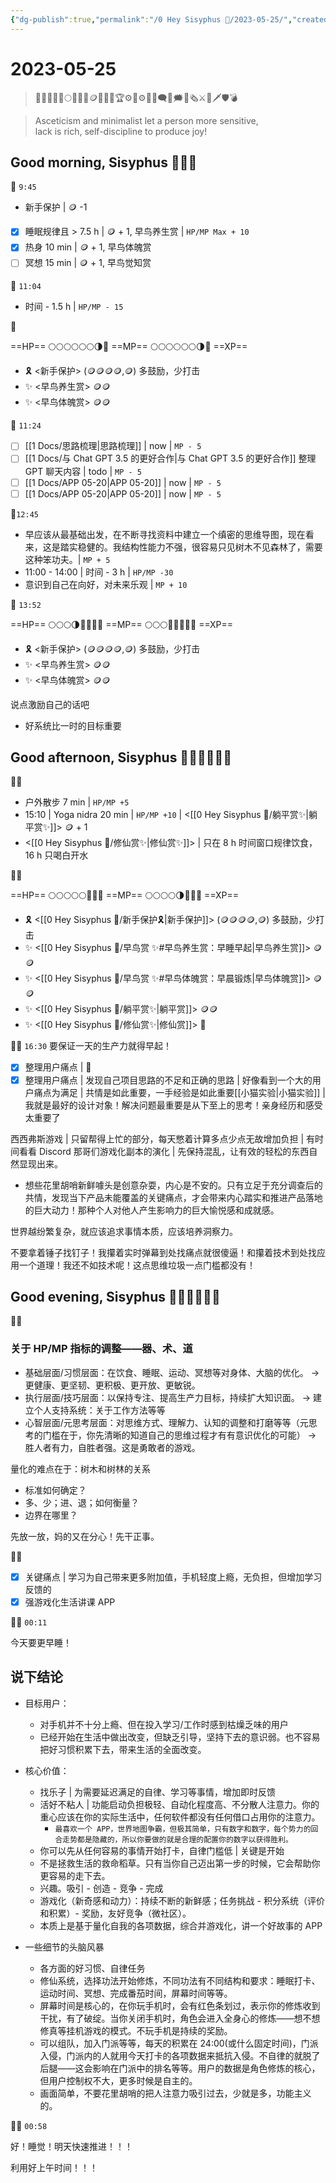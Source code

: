 ```yaml
---
{"dg-publish":true,"permalink":"/0 Hey Sisyphus 🤚/2023-05-25/","created":"2023-05-25T10:01:44.185+08:00","updated":"2023-05-26T00:58:49.601+08:00"}
---
```


# 2023-05-25

> 🤚🤚🏼🤚🏻🌕🌗🌚💎🪙🥉🥈🥇🏆⚙️🎲⚙🎲💬🗨💭🗯️📰🗞️⚔️🏹🗡️🛡️💣

> Asceticism and minimalist let a person more sensitive, lack is rich, self-discipline to produce joy!

## Good morning, Sisyphus 🤚🤚🤚

🤚 `9:45`

- 新手保护 | 🪙 -1
- [x] 睡眠规律且 > 7.5 h | 🪙 + 1, 早鸟养生赏 | `HP/MP Max + 10`
- [x] 热身 10 min | 🪙 + 1, 早鸟体魄赏
- [ ] 冥想 15 min | 🪙 + 1, 早鸟觉知赏

🤚 `11:04`

- 时间 - 1.5 h | `HP/MP - 15`

🤚

==HP== 🌕🌕🌕🌕🌕🌕🌗🌚
==MP== 🌕🌕🌕🌕🌕🌕🌗🌚
==XP==
- 🎗️ <新手保护> (🪙🪙🪙🪙,🪙) 多鼓励，少打击
- ✨ <早鸟养生赏> 🪙🪙
- ✨ <早鸟体魄赏> 🪙🪙

🤚 `11:24`

- [ ] [[1 Docs/思路梳理\|思路梳理]] | now | `MP - 5`
- [ ] [[1 Docs/与 Chat GPT 3.5 的更好合作\|与 Chat GPT 3.5 的更好合作]] 整理 GPT 聊天内容 | todo | `MP - 5`
- [ ] [[1 Docs/APP 05-20\|APP 05-20]] | now | `MP - 5`
- [ ] [[1 Docs/APP 05-20\|APP 05-20]] | now | `MP - 5`

🤚`12:45`

- 早应该从最基础出发，在不断寻找资料中建立一个缜密的思维导图，现在看来，这是踏实稳健的。我结构性能力不强，很容易只见树木不见森林了，需要这种笨功夫。| `MP + 5`
- 11:00 - 14:00 | 时间 - 3 h | `HP/MP -30`
- 意识到自己在向好，对未来乐观 | `MP + 10` 

🤚 `13:52` 

==HP== 🌕🌕🌕🌗🌚🌚🌚🌚
==MP== 🌕🌕🌕🌚🌚🌚🌚🌚
==XP==
- 🎗️ <新手保护> (🪙🪙🪙🪙,🪙) 多鼓励，少打击
- ✨ <早鸟养生赏> 🪙🪙
- ✨ <早鸟体魄赏> 🪙🪙

说点激励自己的话吧

- 好系统比一时的目标重要

## Good afternoon, Sisyphus 🤚🏼🤚🏼🤚🏼

🤚🏼

- 户外散步 7 min | `HP/MP +5`
- 15:10 | Yoga nidra 20 min | `HP/MP +10` | <[[0 Hey Sisyphus 🤚/躺平赏✨\|躺平赏✨]]> 🪙 + 1
- <[[0 Hey Sisyphus 🤚/修仙赏✨\|修仙赏✨]]> | 只在 8 h 时间窗口规律饮食，16 h 只喝白开水

🤚🏼

==HP== 🌕🌕🌕🌕🌕🌚🌚🌚
==MP== 🌕🌕🌕🌕🌗🌚🌚🌚
==XP==
- 🎗️ <[[0 Hey Sisyphus 🤚/新手保护🎗️\|新手保护]]> (🪙🪙🪙🪙,🪙) 多鼓励，少打击
- ✨ <[[0 Hey Sisyphus 🤚/早鸟赏 ✨#早鸟养生赏：早睡早起\|早鸟养生赏]]> 🪙🪙
- ✨ <[[0 Hey Sisyphus 🤚/早鸟赏 ✨#早鸟体魄赏：早晨锻炼\|早鸟体魄赏]]> 🪙🪙
- ✨ <[[0 Hey Sisyphus 🤚/躺平赏✨\|躺平赏]]> 🪙🪙
- ✨ <[[0 Hey Sisyphus 🤚/修仙赏✨\|修仙赏]]> 🥉

🤚🏼 `16:30` 要保证一天的生产力就得早起！

- [x] 整理用户痛点 | 💎
- [x] 整理用户痛点 | 发现自己项目思路的不足和正确的思路 | 好像看到一个大的用户痛点为满足 | 共情是如此重要，一手经验是如此重要[[小猫实验\|小猫实验]] | 我就是最好的设计对象！解决问题最重要是从下至上的思考！亲身经历和感受太重要了

西西弗斯游戏 | 只留帮得上忙的部分，每天憋着计算多点少点无故增加负担 | 有时间看看 Discord 那哥们游戏化副本的演化 | 先保持混乱，让有效的轻松的东西自然显现出来。

- 想些花里胡哨新鲜噱头是创意杂耍，内心是不安的。只有立足于充分调查后的共情，发现当下产品未能覆盖的关键痛点，才会带来内心踏实和推进产品落地的巨大动力！那种个人对他人产生影响力的巨大愉悦感和成就感。

世界越纷繁复杂，就应该追求事情本质，应该培养洞察力。

不要拿着锤子找钉子！我攥着实时弹幕到处找痛点就很傻逼！和攥着技术到处找应用一个道理！我还不如技术呢！这点思维垃圾一点门槛都没有！

## Good evening, Sisyphus 🤚🏻🤚🏻🤚🏻

🤚🏻

### 关于 HP/MP 指标的调整——器、术、道

- 基础层面/习惯层面：在饮食、睡眠、运动、冥想等对身体、大脑的优化。
  → 更健康、更坚韧、更积极、更开放、更敏锐。
- 执行层面/技巧层面：以保持专注、提高生产力目标，持续扩大知识面。
  → 建立个人支持系统：关于工作方法等等
- 心智层面/元思考层面：对思维方式、理解力、认知的调整和打磨等等（元思考的门槛在于，你先清晰的知道自己的思维过程才有有意识优化的可能）
  → 胜人者有力，自胜者强。这是勇敢者的游戏。

量化的难点在于：树木和树林的关系

- 标准如何确定？
- 多、少；进、退；如何衡量？
- 边界在哪里？

先放一放，妈的又在分心！先干正事。

🤚🏻

- [x] 关键痛点 | 学习为自己带来更多附加值，手机轻度上瘾，无负担，但增加学习反馈的
- [x] 强游戏化生活讲课 APP 

🤚🏻 `00:11`

今天要更早睡！

## 说下结论

- 目标用户：
	- 对手机并不十分上瘾、但在投入学习/工作时感到枯燥乏味的用户
	- 已经开始在生活中做出改变，但缺乏引导，坚持下去的意识弱。也不容易把好习惯积累下去，带来生活的全面改变。
- 核心价值：
	- 找乐子 | 为需要延迟满足的自律、学习等事情，增加即时反馈
	- 活好不粘人 | 功能启动负担极轻、自动化程度高、不分散人注意力。你的重心应该在你的实际生活中，任何软件都没有任何借口占用你的注意力。
		- `最喜欢一个 APP，世界地图争霸，但极其简单，只有数字和数字，每个势力的回合走势都是隐藏的，所以你要做的就是合理的配置你的数字以获得胜利。`
	- 你可以先从任何容易的事情开始打卡，自律门槛低 | 关键是开始
	- 不是拯救生活的救命稻草。只有当你自己迈出第一步的时候，它会帮助你更容易的走下去。
	- 兴趣。吸引 - 创造 - 竞争 - 完成
	- 游戏化（新奇感和动力）：持续不断的新鲜感；任务挑战 - 积分系统（评价和积累）- 奖励，友好竞争（微社区）。
	- 本质上是基于量化自我的各项数据，综合并游戏化，讲一个好故事的 APP

- 一些细节的头脑风暴
	- 各方面的好习惯、自律任务
	- 修仙系统，选择功法开始修炼，不同功法有不同结构和要求：睡眠打卡、运动时间、冥想、完成番茄时间，屏幕时间等等。
	- 屏幕时间是核心的，在你玩手机时，会有红色条划过，表示你的修炼收到干扰，有了破绽。当你关闭手机时，角色会进入全身心的修炼——想不想修真等挂机游戏的模式。不玩手机是持续的奖励。
	- 可以组队，加入门派等等，每天的积累在 24:00(或什么固定时间)，门派入侵，门派内的人就用今天打卡的各项数据来抵抗入侵。不自律的就脱了后腿——这会影响在门派中的排名等等。用户的数据是角色修炼的核心，但用户控制权不大，更多时候是自主的。
	- 画面简单，不要花里胡哨的把人注意力吸引过去，少就是多，功能主义的。

🤚🏻 `00:58`

好！睡觉！明天快速推进！！！

利用好上午时间！！！